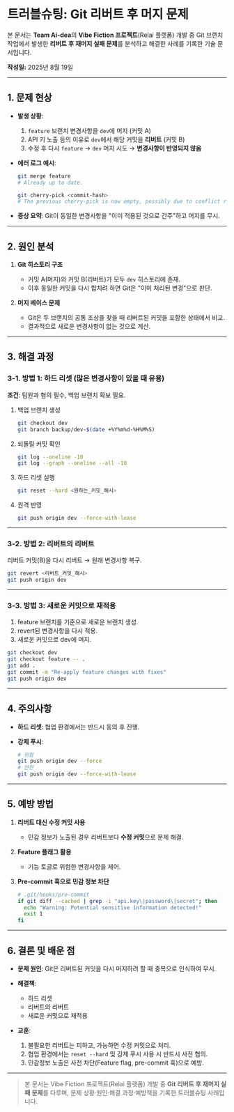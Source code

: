 # 트러블슈팅: Git 리버트 후 머지 문제

본 문서는 **Team Ai-dea**의 **Vibe Fiction 프로젝트**(Relai 플랫폼) 개발 중 Git 브랜치 작업에서 발생한 **리버트 후 재머지 실패 문제**를 분석하고 해결한 사례를 기록한 기술 문서입니다.

**작성일:** 2025년 8월 19일

---

## 1. 문제 현상

* **발생 상황**:

  1. `feature` 브랜치 변경사항을 `dev`에 머지 (커밋 A)
  2. API 키 노출 등의 이유로 `dev`에서 해당 커밋을 **리버트** (커밋 B)
  3. 수정 후 다시 `feature` → `dev` 머지 시도
     → **변경사항이 반영되지 않음**

* **에러 로그 예시**:

  ```bash
  git merge feature
  # Already up to date.

  git cherry-pick <commit-hash>
  # The previous cherry-pick is now empty, possibly due to conflict resolution.
  ```

* **증상 요약**:
  Git이 동일한 변경사항을 "이미 적용된 것으로 간주"하고 머지를 무시.

---

## 2. 원인 분석

1. **Git 히스토리 구조**

   * 커밋 A(머지)와 커밋 B(리버트)가 모두 `dev` 히스토리에 존재.
   * 이후 동일한 커밋을 다시 합치려 하면 Git은 "이미 처리된 변경"으로 판단.

2. **머지 베이스 문제**

   * Git은 두 브랜치의 공통 조상을 찾을 때 리버트된 커밋을 포함한 상태에서 비교.
   * 결과적으로 새로운 변경사항이 없는 것으로 계산.

---

## 3. 해결 과정

### 3-1. 방법 1: 하드 리셋 (많은 변경사항이 있을 때 유용)

**조건**: 팀원과 협의 필수, 백업 브랜치 확보 필요.

1. 백업 브랜치 생성

   ```bash
   git checkout dev
   git branch backup/dev-$(date +%Y%m%d-%H%M%S)
   ```
2. 되돌릴 커밋 확인

   ```bash
   git log --oneline -10
   git log --graph --oneline --all -10
   ```
3. 하드 리셋 실행

   ```bash
   git reset --hard <원하는_커밋_해시>
   ```
4. 원격 반영

   ```bash
   git push origin dev --force-with-lease
   ```

---

### 3-2. 방법 2: 리버트의 리버트

리버트 커밋(B)을 다시 리버트 → 원래 변경사항 복구.

```bash
git revert <리버트_커밋_해시>
git push origin dev
```

---

### 3-3. 방법 3: 새로운 커밋으로 재적용

1. feature 브랜치를 기준으로 새로운 브랜치 생성.
2. revert된 변경사항을 다시 적용.
3. 새로운 커밋으로 dev에 머지.

```bash
git checkout dev
git checkout feature -- .
git add .
git commit -m "Re-apply feature changes with fixes"
git push origin dev
```

---

## 4. 주의사항

* **하드 리셋**: 협업 환경에서는 반드시 동의 후 진행.
* **강제 푸시**:

  ```bash
  # 위험
  git push origin dev --force
  # 안전
  git push origin dev --force-with-lease
  ```

---

## 5. 예방 방법

1. **리버트 대신 수정 커밋 사용**

   * 민감 정보가 노출된 경우 리버트보다 **수정 커밋**으로 문제 해결.
2. **Feature 플래그 활용**

   * 기능 토글로 위험한 변경사항을 제어.
3. **Pre-commit 훅으로 민감 정보 차단**

   ```bash
   # .git/hooks/pre-commit
   if git diff --cached | grep -i "api.key\|password\|secret"; then
     echo "Warning: Potential sensitive information detected!"
     exit 1
   fi
   ```

---

## 6. 결론 및 배운 점

* **문제 원인**: Git은 리버트된 커밋을 다시 머지하려 할 때 중복으로 인식하여 무시.
* **해결책**:

  * 하드 리셋
  * 리버트의 리버트
  * 새로운 커밋으로 재적용
* **교훈**:

  1. 불필요한 리버트는 피하고, 가능하면 수정 커밋으로 처리.
  2. 협업 환경에서는 `reset --hard` 및 강제 푸시 사용 시 반드시 사전 협의.
  3. 민감정보 노출은 사전 차단(Feature flag, pre-commit 훅)으로 예방.

---

> 본 문서는 Vibe Fiction 프로젝트(Relai 플랫폼) 개발 중 **Git 리버트 후 재머지 실패 문제**를 다루며, 문제 상황·원인·해결 과정·예방책을 기록한 트러블슈팅 사례입니다.
